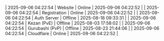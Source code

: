 | 2025-09-06 04:22:54 | Website | Online | 2025-09-06 04:22:52 |
| 2025-09-06 04:22:54 | Registration | Online | 2025-09-06 04:22:52 |
| 2025-09-06 04:22:54 | Auth Server | Offline | 2025-08-18 09:33:31 |
| 2025-09-06 04:22:54 | Kezan (PvE) | Offline | 2025-08-03 17:58:02 |
| 2025-09-06 04:22:54 | Gurubashi (PvP) | Offline | 2025-08-23 21:44:06 |
| 2025-09-06 04:22:54 | Cloudflare | Online | 2025-09-06 04:22:52 |
